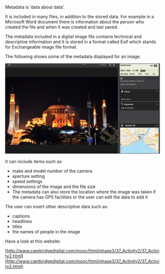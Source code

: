 Metadata is ‘data about data’. 

It is included in many files, in addition to the stored data. For example in a Microsoft Word document there is information about the person who created the file and when it was created and last saved.

The metadata included in a digital image file contains technical and descriptive information and it is stored in a format called Exif which stands for Exchangeable image file format. 

The following shows some of the metadata displayed for an image.

![](.guides/img/istanbul.png)

It can include items such as:

- make and model number of the camera
- aperture setting
- speed settings
- dimensions of the image and the file size
- The metadata can also store the location where the image was taken if the camera has GPS facilities or the user can edit the data to add it

The user can insert other descriptive data such as:

- captions
- headlines
- titles
- the names of people in the image

Have a look at this website:

[http://www.cambridgedigital.com/mooc/html/phase3/37_Activity2/37_Activity2.html](http://www.cambridgedigital.com/mooc/html/phase3/37_Activity2/37_Activity2.html)

